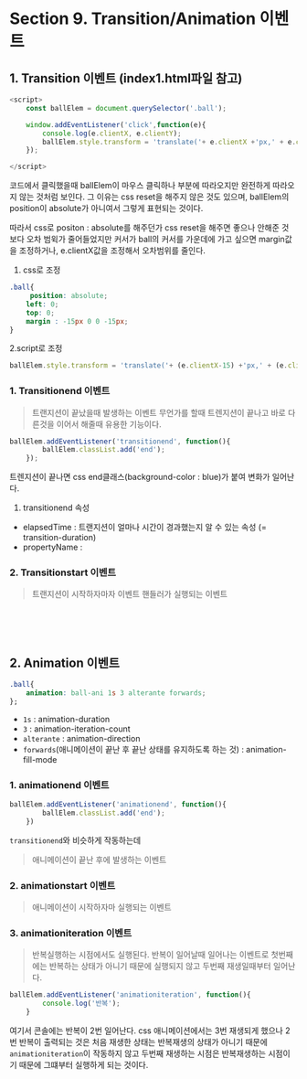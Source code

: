 # Section 9. Transition/Animation 이벤트

## 1. Transition 이벤트 (index1.html파일 참고)

```javascript
<script>
    const ballElem = document.querySelector('.ball');

    window.addEventListener('click',function(e){
        console.log(e.clientX, e.clientY);
        ballElem.style.transform = 'translate('+ e.clientX +'px,' + e.clientY +'px)';
    });

</script>
```
코드에서 클릭했을때 ballElem이 마우스 클릭하나 부분에 따라오지만 완전하게 따라오지 않는 것처럼 보인다.
그 이유는 css reset을 해주지 않은 것도 있으며, ballElem의 position이 absolute가 아니여서 그렇게 표현되는 것이다.

따라서 css로 positon : absolute를 해주던가 css reset을 해주면 좋으나 안해준 것 보다 오차 범윅가 줄어들었지만 커서가 ball의 커서를 가운데에 가고 싶으면
margin값을 조정하거나, e.clientX값을 조정해서 오차범위를 줄인다.
1. css로 조정
```css
.ball{
     position: absolute;
    left: 0;
    top: 0;
    margin : -15px 0 0 -15px;
}
```
2.script로 조정
```javascript
ballElem.style.transform = 'translate('+ (e.clientX-15) +'px,' + (e.clientY-15) +'px)';
```


### 1.  Transitionend 이벤트 
> 트랜지션이 끝났을때 발생하는 이벤트
무언가를 할때 트렌지션이 끝나고 바로 다른것을 이어서 해줄때 유용한 기능이다.
```javascript
ballElem.addEventListener('transitionend', function(){
        ballElem.classList.add('end');
    });
```
트렌지션이 끝나면 css end클래스(background-color : blue)가 붙여 변화가 일어난다.

1. transitionend 속성
+ elapsedTime :  트랜지션이 얼마나 시간이 경과했는지 알 수 있는 속성 (= transition-duration)
+ propertyName : 


### 2. Transitionstart 이벤트
> 트랜지션이 시작하자마자 이벤트 핸들러가 실행되는 이벤트 

<br>
<br>
<br>



## 2. Animation 이벤트
```css
.ball{
    animation: ball-ani 1s 3 alterante forwards;
};
```
+ `1s` : animation-duration
+ `3` : animation-iteration-count 
+ `alterante` : animation-direction
+ `forwards`(애니메이션이 끝난 후 끝난 상태를 유지하도록 하는 것) : animation-fill-mode 

### 1. animationend 이벤트
```javascript
ballElem.addEventListener('animationend', function(){
        ballElem.classList.add('end');
    })
```
`transitionend`와 비슷하게 작동하는데 
> 애니메이션이 끝난 후에 발생하는 이벤트
### 2. animationstart 이벤트
> 애니메이션이 시작하자마 실행되는 이벤트
### 3. animationiteration 이벤트 
> 반복실행하는 시점에서도 실행된다.
> 반복이 일어날때 일어나는 이벤트로 첫번째에는 반복하는 상태가 아니기 때문에 실행되지 않고 두번째 재생일때부터 일어난다. 

```javascript
ballElem.addEventListener('animationiteration', function(){
        console.log('반복');
    }
```
여기서 콘솔에는 반복이 2번 일어난다.
css 애니메이션에서는 3번 재생되게 했으나 2번 반복이 출력되는 것은 처음 재생한 상태는 반복재생의 상태가 아니기 때문에 `animationiteration`이 작동하지 않고 두번째 재생하는 시점은 반복재생하는 시점이기 때문에 그떄부터 실행하게 되는 것이다.